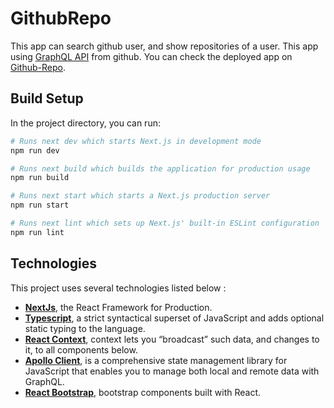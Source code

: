 # GithubRepo

This app can search github user, and show repositories of a user. This app using [GraphQL API](https://docs.github.com/en/graphql) from github. You can check the deployed app on [Github-Repo](http://github-repo-ts.vercel.app/).

## Build Setup
In the project directory, you can run:

``` bash
# Runs next dev which starts Next.js in development mode
npm run dev

# Runs next build which builds the application for production usage
npm run build

# Runs next start which starts a Next.js production server
npm run start

# Runs next lint which sets up Next.js' built-in ESLint configuration
npm run lint
```

## Technologies
This project uses several technologies listed below :

- **[NextJs](https://nextjs.org/docs)**, the React Framework for Production.
- **[Typescript](https://www.typescriptlang.org/)**, a strict syntactical superset of JavaScript and adds optional static typing to the language.
- **[React Context](https://reactjs.org/docs/context.html)**, context lets you “broadcast” such data, and changes to it, to all components below.
- **[Apollo Client](https://www.apollographql.com/docs/react)**, is a comprehensive state management library for JavaScript that enables you to manage both local and remote data with GraphQL.
- **[React Bootstrap](https://react-bootstrap.github.io/)**, bootstrap components built with React.